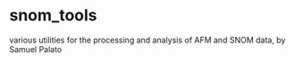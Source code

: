 # snom_tools

various utilities for the processing and analysis of AFM and SNOM data, by Samuel Palato

